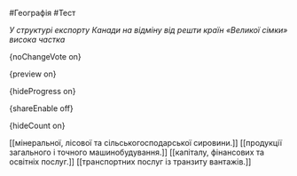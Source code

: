 #Географія #Тест

*У структурі експорту Канади на відміну від решти країн «Великої сімки» висока частка*

{noChangeVote on}

{preview on}

{hideProgress on}

{shareEnable off}

{hideCount on}

[[мінеральної, лісової та сільськогосподарської сировини.]]
[[продукції загального і точного машинобудування.]]
[[капіталу, фінансових та освітніх послуг.]]
[[транспортних послуг із транзиту вантажів.]]

